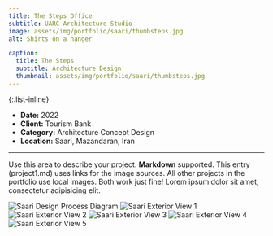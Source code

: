 ```yaml
---
title: The Steps Office
subtitle: UARC Architecture Studio
image: assets/img/portfolio/saari/thumbsteps.jpg
alt: Shirts on a hanger

caption:
  title: The Steps 
  subtitle: Architecture Design
  thumbnail: assets/img/portfolio/saari/thumbsteps.jpg
---
```

{:.list-inline}

- **Date:** 2022
- **Client:** Tourism Bank
- **Category:** Architecture Concept Design
- **Location:** Saari, Mazandaran, Iran

---

Use this area to describe your project. **Markdown** supported. This entry (project1.md) uses links for the image sources. All other projects in the portfolio use local images. Both work just fine! Lorem ipsum dolor sit amet, consectetur adipisicing elit.

<img src="assets/img/portfolio/saari/dpdiag.jpg" alt="Saari Design Process Diagram">
<img src="assets/img/portfolio/saari/ext1.jpg" alt="Saari Exterior View 1">
<img src="assets/img/portfolio/saari/ext2.jpg" alt="Saari Exterior View 2">
<img src="assets/img/portfolio/saari/ext3.jpg" alt="Saari Exterior View 3">
<img src="assets/img/portfolio/saari/ext4.jpg" alt="Saari Exterior View 4">
<img src="assets/img/portfolio/saari/ext5.jpg" alt="Saari Exterior View 5">
